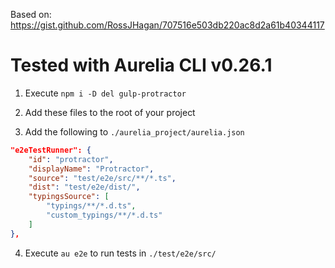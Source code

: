Based on: https://gist.github.com/RossJHagan/707516e503db220ac8d2a61b40344117

# Tested with Aurelia CLI v0.26.1

1. Execute `npm i -D del gulp-protractor`

1. Add these files to the root of your project

1. Add the following to `./aurelia_project/aurelia.json`

```json
"e2eTestRunner": {
    "id": "protractor",
    "displayName": "Protractor",
    "source": "test/e2e/src/**/*.ts",
    "dist": "test/e2e/dist/",
    "typingsSource": [
        "typings/**/*.d.ts",
        "custom_typings/**/*.d.ts"
    ]
},
```

4. Execute `au e2e` to run tests in `./test/e2e/src/`